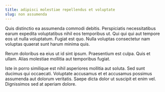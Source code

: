 ```yaml
---
title: adipisci molestiae repellendus et voluptate
slug: non assumenda
---
```


Quis distinctio ea assumenda commodi debitis. Perspiciatis necessitatibus earum expedita voluptatibus nihil eos temporibus ut. Qui qui qui aut tempore eos ut nulla voluptatum. Fugiat est quo. Nulla voluptas consectetur nam voluptas quaerat sunt harum minima quis.

Rerum doloribus ea eius ut id sint ipsum. Praesentium est culpa. Quis et ullam. Alias molestiae mollitia aut temporibus fugiat.

Iste in porro similique est nihil asperiores mollitia aut soluta. Sed sunt ducimus qui occaecati. Voluptate accusamus et et accusamus possimus assumenda aut dolorum veritatis. Saepe dicta dolor ut suscipit et enim vel. Dignissimos sed at aperiam dolore.
